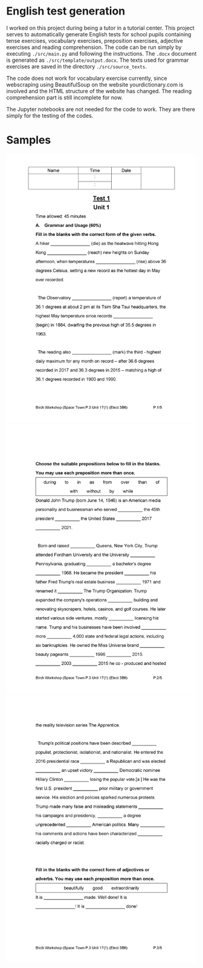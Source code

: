 # English test generation

I worked on this project during being a tutor in a tutorial center. This project serves to automatically generate English tests for school pupils containing tense exercises, vocabulary exercises, preposition exercises, adjective exercises and reading comprehension. The code can be run simply by executing `./src/main.py` and following the instructions. The `.docx` document is generated as `./src/template/output.docx`. The texts used for grammar exercises are saved in the directory `./src/source_texts`.

The code does not work for vocabulary exercise currently, since webscraping using BeautifulSoup on the website yourdictionary.com is involved and the HTML structure of the website has changed. The reading comprehension part is still incomplete for now.

The Jupyter notebooks are not needed for the code to work. They are there simply for the testing of the codes. 

# Samples
![alt text](https://github.com/khmok123/english-test-generation/blob/main/samples/1.png)
![alt text](https://github.com/khmok123/english-test-generation/blob/main/samples/2.png)
![alt text](https://github.com/khmok123/english-test-generation/blob/main/samples/3.png)

